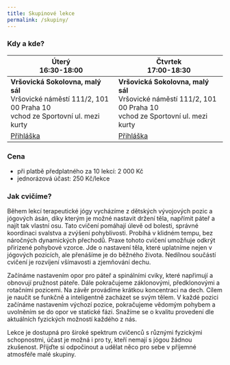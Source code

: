 ```yaml
---
title: Skupinové lekce
permalink: /skupiny/
---
```

### Kdy a kde?

| Úterý <br> 16:30-18:00                                                                                               | Čtvrtek <br> 17:00-18:30                                                            |
|----------------------------------------------------------------------------------------------------------------------|-------------------------------------------------------------------------------------|
| **Vršovická Sokolovna, malý sál**<br/>Vršovické náměstí 111/2, 101 00 Praha 10<br/>vchod ze Sportovní ul. mezi kurty | **Vršovická Sokolovna, malý sál**<br/>Vršovické náměstí 111/2, 101 00 Praha 10<br/>vchod ze Sportovní ul. mezi kurty |
| [Přihláška](https://docs.google.com/forms/d/e/1FAIpQLScX4KyS0UKryEC8-ZRAVG1NFVd_cwCj4_cIGfcSY1TmJwEC8g/viewform?usp=pp_url&entry.237922298=Vr%C5%A1ovice+%C3%9Ater%C3%BD+16:30+-+18:00)                                                                  | [Přihláška](https://docs.google.com/forms/d/e/1FAIpQLScX4KyS0UKryEC8-ZRAVG1NFVd_cwCj4_cIGfcSY1TmJwEC8g/viewform?usp=pp_url&entry.237922298=Vr%C5%A1ovice+%C4%8Ctvrtek+17:00+-+18:30)                         |

### Cena

* při platbě předplatného za 10 lekcí: 2 000 Kč
* jednorázová účast: 250 Kč/lekce

### Jak cvičíme?

Během lekcí terapeutické jógy vycházíme z dětských vývojových pozic a jógových ásán, díky kterým je možné nastavit držení těla, napřímit páteř a najít tak vlastní osu. Tato cvičení pomáhají úlevě od bolesti, správné koordinaci svalstva a zvýšení pohyblivosti. Probíhá v klidném tempu, bez náročných dynamických přechodů. Praxe tohoto cvičení umožňuje odkrýt přirizené pohybové vzorce. Jde o nastavení těla, které uplatníme nejen v jógových pozicích, ale přenášíme je do běžného života. Nedílnou součástí cvičení je rozvíjení všímavosti a zjemňování dechu.

Začínáme nastavením opor pro páteř a spinálními cviky, které napřimují a obnovují pružnost páteře. Dále
pokračujeme záklonovými, předklonovými a rotačními pozicemi. Na závěr provádíme krátkou
koncentraci na dech. Cílem je naučit se funkčně a inteligentně zacházet se svým tělem. V každé pozici
začínáme nastavením výchozí pozice, pokračujeme vědomým pohybem a uvolněním se do opor ve
statické fázi. Snažíme se o kvalitu provedení dle aktuálních fyzických možností každého z nás.

Lekce je dostupná pro široké spektrum cvičenců s různými fyzickými schopnostmi, účast je možná i pro
ty, kteří nemají s jógou žádnou zkušenost. Přijďte si odpočinout a udělat něco pro sebe v příjemné
atmosféře malé skupiny.
